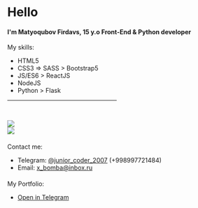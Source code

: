 <h1>Hello</h1>
<h4>I'm Matyoqubov Firdavs, 15 y.o Front-End & Python developer</h4>
My skills:

- HTML5
- CSS3 => SASS > Bootstrap5
- JS/ES6 > ReactJS
- NodeJS
- Python > Flask
<hr width="250px">
<br>

![](https://github-readme-stats.vercel.app/api/top-langs/?username=user2020-py&show_icons=true&theme=tokyonight)<br>
![](https://github-readme-stats.vercel.app/api?username=user2020-py&show_icons=true&theme=tokyonight)
<h4></h4>
Contact me:

- Telegram: <a href="https://t.me/junior_coder_2007">@junior_coder_2007</a> (+998997721484)
- Email: x_bomba@inbox.ru
<h4></h4>
My Portfolio:

- <a href="https://t.me/Matyoqubov_Firdavs">Open in Telegram</hr>
 
